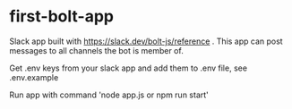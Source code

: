 # first-bolt-app
Slack app built with https://slack.dev/bolt-js/reference . This app can post messages to all channels the bot is member of.

Get .env keys from your slack app and add them to .env file, see .env.example

Run app with command 'node app.js or npm run start'
